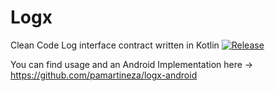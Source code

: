 # Logx
Clean Code Log interface contract written in Kotlin [![Release](https://jitpack.io/v/pamartineza/logx.svg)](https://jitpack.io/#pamartineza/logx)


You can find usage and an Android Implementation here -> https://github.com/pamartineza/logx-android

